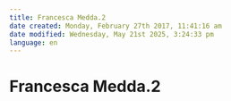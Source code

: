```yaml
---
title: Francesca Medda.2
date created: Monday, February 27th 2017, 11:41:16 am
date modified: Wednesday, May 21st 2025, 3:24:33 pm
language: en
---
```


# Francesca Medda.2

